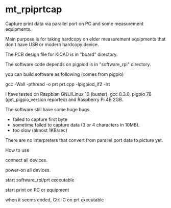 # mt_rpiprtcap

Capture print data via parallel port on PC and some measurement equipments.

Main purpose is for taking hardcopy on elder measurement equipments that don't have USB or modern hardcopy device.

The PCB design file for KiCAD is in "board" directory.

The software code depends on pigpiod is in "software_rpi" directory.

you can build software as following (comes from pigpio)

gcc -Wall -pthread -o prt prt.cpp -lpigpiod_if2 -lrt

I have tested on Raspbian GNU/Linux 10 (buster), gcc 8.3.0, pigpio 78 (get_pigpio_version reported) and Raspberry Pi 4B 2GB.

The software still have some huge bugs.

* failed to capture first byte
* sometime failed to capture data (3 or 4 characters in 10MB).
* too slow (almost 1KB/sec)

There are no interpreters that convert from parallel port data to picture yet.

How to use

connect all devices.

power-on all devices.

start software_rpi/prt executable

start print on PC or equipment

when it seems ended, Ctrl-C on prt executable

